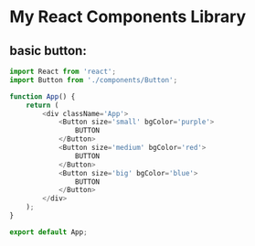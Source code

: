 # My React Components Library

## basic button:

```javascript
import React from 'react';
import Button from './components/Button';

function App() {
	return (
		<div className='App'>
			<Button size='small' bgColor='purple'>
				BUTTON
			</Button>
			<Button size='medium' bgColor='red'>
				BUTTON
			</Button>
			<Button size='big' bgColor='blue'>
				BUTTON
			</Button>
		</div>
	);
}

export default App;


```



![<img src="image.png" width="250"/>](https://i.imgur.com/NZUvoXp.png)
